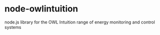 node-owlintuition
=================

node.js library for the OWL Intuition range of energy monitoring and control systems
